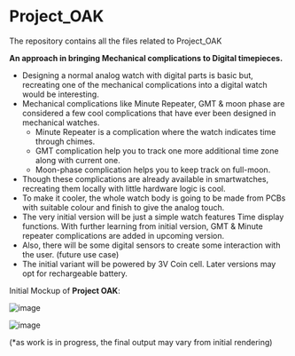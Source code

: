 # Project_OAK
 The repository contains all the files related to Project_OAK

**An approach in bringing Mechanical complications to Digital timepieces.**

* Designing a normal analog watch with digital parts is basic but, recreating one of the mechanical complications 
  into a digital watch would be interesting. 
* Mechanical complications like Minute Repeater, GMT & moon phase are considered a few cool complications that have ever been designed in mechanical watches.
    * Minute Repeater is a complication where the watch indicates time through chimes.
    * GMT complication help you to track one more additional time zone along with current one.
    * Moon-phase complication helps you to keep track on full-moon.
* Though these complications are already available in smartwatches, recreating them locally with little hardware logic is cool. 
* To make it cooler, the whole watch body is going to be made from PCBs with suitable colour and finish to give the analog touch.
* The very initial version will be just a simple watch features Time display functions. With further learning from initial version, GMT & Minute repeater complications are added in upcoming version.
* Also, there will be some digital sensors to create some interaction with the user. (future use case)
* The initial variant will be powered by 3V Coin cell. Later versions may opt for rechargeable battery.

Initial Mockup of **Project OAK**: 

![image](https://github.com/user-attachments/assets/2595f39f-ea12-41f6-b5c1-0265837f55d5)

![image](https://github.com/user-attachments/assets/12b4af40-adff-4fb1-8283-39f0fe6916ce)

(*as work is in progress, the final output may vary from initial rendering)
